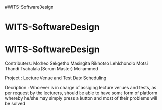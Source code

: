 #WITS-SoftwareDesign
# WITS-SoftwareDesign
# WITS-SoftwareDesign

Contributers: Motheo Sekgetho
              Masingita Rikhotso
              Lehlohonolo Motsi
              Thandi Tsabalala (Scrum Master)
              Mohammed 
              
Project     : Lecture Venue and Test Date Scheduling

Decription  : Who ever is in charge of assiging lecture venues and
              tests, as per request by the lecturers, should
              be able to have some form of platform whereby he/she
              may simply press a button and most of their problems will be solved
              

